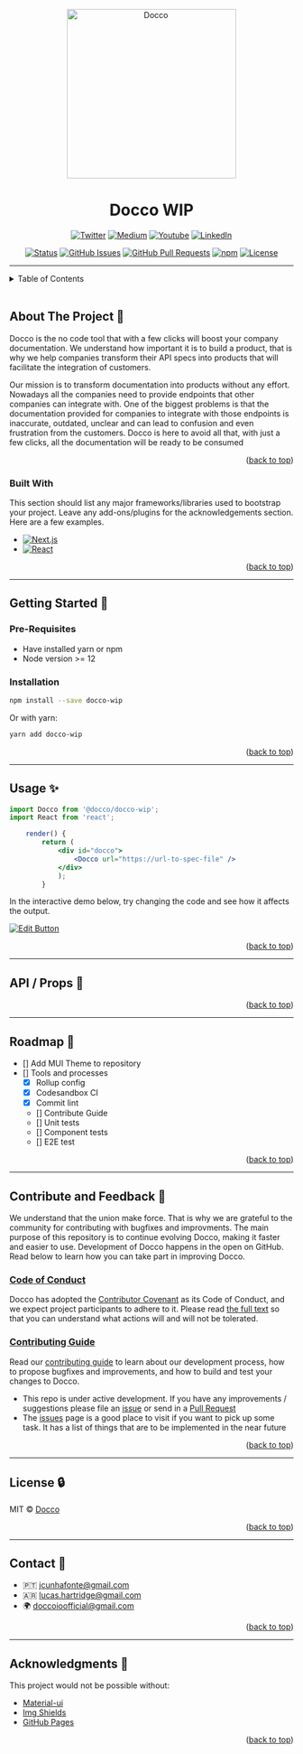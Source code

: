 <!-- Back to the toop --->
<a name="readme-top"></a>

<p align="center">
 <img src="https://avatars.githubusercontent.com/u/115881080?s=400&u=d3a86c9770bb0171f2db7e5393a820de88e3eb3a&v=4" height="300px" width: 50% alt="Docco"></a>
</p>

<h1 align="center">Docco WIP</h1>

<div align="center">

  [![Twitter][Twitter]][Twitter-url]
  [![Medium][Medium]][Medium-url]
  [![Youtube][Youtube]][Youtube-url]
  [![LinkedIn][LinkedIn]][LinkedIn-url]

  [![Status][Status]]()
  [![GitHub Issues][GitHub-issues]][GitHub-issues-url]
  [![GitHub Pull Requests][GitHub-pr]][Github-pr-url]
  [![npm][npm]][npm-url]
  [![License][License]][License-url]

</div>

---


<!-- TABLE OF CONTENTS -->
<details>
  <summary>Table of Contents</summary>
  <ol>
    <li>
      <a href="#about-the-project">About The Project</a>
      <ul>
        <li><a href="#built-with">Built With</a></li>
      </ul>
    </li>
    <li>
      <a href="#getting-started">Getting Started</a>
      <ul>
        <li><a href="#pre-requisites">Pre Requisites</a></li>
        <li><a href="#installation">Installation</a></li>
      </ul>
    </li>
    <li><a href="#usage">Usage</a></li>
    <li><a href="#api-props">API and props</a></li>
    <li><a href="#roadmap">Roadmap</a></li>
    <li><a href="#contribute">Contribute</a></li>
    <li><a href="#license">License</a></li>
    <li><a href="#contact">Contact</a></li>
    <li><a href="#acknowledgements">Acknowledgements</a></li>
  </ol>
</details>

</br>

<!-- ABOUT THE PROJECT -->
## About The Project 📝

Docco is the no code tool that with a few clicks will boost your company documentation. We understand how important it is to build a product, that is why we help companies transform their API specs into products that will facilitate the integration of customers. 

Our mission is to transform documentation into products without any effort. Nowadays all the companies need to provide endpoints that other companies can integrate with. One of the biggest problems is that the documentation provided for companies to integrate with those endpoints is inaccurate, outdated, unclear and can lead to confusion and even frustration from the customers. Docco is here to avoid all that, with just a few clicks, all the documentation will be ready to be consumed

<p align="right">(<a href="#readme-top">back to top</a>)</p>

<!-- BUILT WITH -->
### Built With

This section should list any major frameworks/libraries used to bootstrap your project. Leave any add-ons/plugins for the acknowledgements section. Here are a few examples.

* [![Next.js][Next.js]][Next-url]
* [![React][React.js]][React-url]

<p align="right">(<a href="#readme-top">back to top</a>)</p>

---
<!-- GETTING STARTED -->
## Getting Started 🚀

<!-- PRE--REQUISITES -->
### Pre-Requisites <a name = "pre-requisites"></a>

* Have installed yarn or npm
* Node version >= 12

<!-- INSTALLATION -->
### Installation <a name = "installation"></a>

```bash
npm install --save docco-wip
```

Or with yarn:

```bash
yarn add docco-wip
```

<p align="right">(<a href="#readme-top">back to top</a>)</p>

---

<!-- USAGE -->
## Usage ✨ <a name = "usage"></a>

```jsx
import Docco from '@docco/docco-wip';
import React from 'react';

    render() {
        return (
            <div id="docco">
                <Docco url="https://url-to-spec-file" />       
            </div>
            );
        }

```

In the interactive demo below, try changing the code and see how it affects the output.

[![Edit Button](https://codesandbox.io/static/img/play-codesandbox.svg)](https://codesandbox.io/s/docco-wip-u9sy1h)


<p align="right">(<a href="#readme-top">back to top</a>)</p>

--- 
<!-- API AND PROPS -->
## API / Props 🧪<a name = "api-props"></a>

<p align="right">(<a href="#readme-top">back to top</a>)</p>

---
<!-- ROADMAP -->
## Roadmap 📍 <a name = "roadmap"></a>

- [] Add MUI Theme to repository
- [] Tools and processes
    - [X] Rollup config
    - [X] Codesandbox CI
    - [X] Commit lint
    - [] Contribute Guide
    - [] Unit tests
    - [] Component tests
    - [] E2E test

<p align="right">(<a href="#readme-top">back to top</a>)</p>

---
<!-- CONTRIBUTE AND FEEDBACK -->
## Contribute and Feedback 🤝 <a name = "contribute"></a>

We understand that the union make force. That is why we are grateful to the community for contributing with bugfixes and improvments. The main purpose of this repository is to continue evolving Docco, making it faster and easier to use. Development of Docco happens in the open on GitHub. Read below to learn how you can take part in improving Docco.

### [Code of Conduct](./CODE_OF_CONDUCT.md)

Docco has adopted the [Contributor Covenant](https://www.contributor-covenant.org/) as its Code of Conduct, and we expect project participants to adhere to it.
Please read [the full text](./CODE_OF_CONDUCT.md) so that you can understand what actions will and will not be tolerated.

### [Contributing Guide](./CONTRIBUTING.md)

Read our [contributing guide](./CONTRIBUTING.md) to learn about our development process, how to propose bugfixes and improvements, and how to build and test your changes to Docco.

- This repo is under active development. If you have any improvements / suggestions please file an [issue](https://github.com/doccoio/docco-mono/issues/new/choose) or send in a [Pull Request](https://github.com/doccoio/docco-mono/pulls)
- The [issues](https://github.com/doccoio/docco-mono/issues/new/choose) page is a good place to visit if you want to pick up some task. It has a list of things that are to be implemented in the near future

<p align="right">(<a href="#readme-top">back to top</a>)</p>

---
<!-- LICENSE -->
## License 🔒

MIT © [Docco](https://github.com/doccoio)

<p align="right">(<a href="#readme-top">back to top</a>)</p>

---
<!-- Contact -->
## Contact 👻

- 🇵🇹 jcunhafonte@gmail.com
- 🇦🇷 lucas.hartridge@gmail.com
- 🌍 doccoioofficial@gmail.com

<p align="right">(<a href="#readme-top">back to top</a>)</p>

---
<!-- ACKNOWLEDGMENTS -->
## Acknowledgments 🙏

This project would not be possible without:

* [Material-ui](https://github.com/mui/material-ui)
* [Img Shields](https://shields.io)
* [GitHub Pages](https://pages.github.com)

<p align="right">(<a href="#readme-top">back to top</a>)</p>

<!-- MARKDOWN LINKS & IMAGES -->
<!-- https://www.markdownguide.org/basic-syntax/#reference-style-links -->

[Twitter]: https://img.shields.io/badge/Twitter-1DA1F2?style=for-the-badge&logo=twitter&logoColor=white
[Twitter-url]: https://twitter.com/docco_io
[Medium]: https://img.shields.io/badge/Medium-12100E?style=for-the-badge&logo=medium&logoColor=white
[Medium-url]: https://medium.com/@doccoio/
[Youtube]: https://img.shields.io/badge/YouTube-FF0000?style=for-the-badge&logo=youtube&logoColor=white
[Youtube-url]: https://www.youtube.com/channel/UC0HesLLbsKAIYzOk8WRC5QQ
[LinkedIn]: https://img.shields.io/badge/LinkedIn-0077B5?style=for-the-badge&logo=linkedin&logoColor=white
[LinkedIn-url]: https://www.linkedin.com/company/doccoio
[Status]: https://img.shields.io/badge/status-active-success.svg
[GitHub-issues]: https://img.shields.io/github/issues/doccoorg/docco.svg
[Github-issues-url]: https://github.com/doccoio/docco-wip/issues
[Github-pr]: https://img.shields.io/github/issues-pr/doccoorg/docco.svg
[Github-pr-url]: https://github.com/doccoio/docco-wip/pulls
[npm]: https://img.shields.io/badge/package-npm-green.svg
[npm-url]: https://www.npmjs.com/package/docco-wip
[License]: https://img.shields.io/badge/license-MIT-green.svg
[License-url]: https://opensource.org/licenses/MIT
[Next.js]: https://img.shields.io/badge/next.js-000000?style=for-the-badge&logo=nextdotjs&logoColor=white&
[Next-url]: https://nextjs.org/
[React.js]: https://img.shields.io/badge/React-20232A?style=for-the-badge&logo=react&logoColor=61DAFB
[React-url]: https://reactjs.org/
